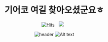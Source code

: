 <h1 align="center"> 기어코 여길 찾아오셨군요ㅎ </h1>

<div align="center"> 
 


 <a href="https://instagram.com/_ddongstagram">

 [![Hits](https://hits.seeyoufarm.com/api/count/incr/badge.svg?url=https%3A%2F%2Fgithub.com%2Fddonghub%2FWASSUP2&count_bg=%2379C83D&title_bg=%23F18711&icon=rss.svg&icon_color=%23E7E7E7&title=Visits&edge_flat=false)](https://hits.seeyoufarm.com)
    <img 
        src="http://img.shields.io/badge/-Instagram-black?style=flat&logo=Instagram&link=https://instagram.com/_ddongstagram/"
        style="height : auto; margin-left : 10px; margin-right : 10px;"/>
</a> 

![header](https://capsule-render.vercel.app/api?type=venom&color=gradient&height=350&section=header&text=WASSUP%20기획자과정%202기&fontSize=70)
![Alt text](https://media1.tenor.com/m/an3nlEsIMDkAAAAC/spongebob-hearts.gif)

</div>
